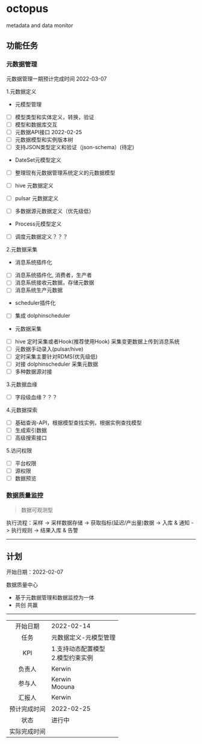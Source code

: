 # octopus
metadata and data monitor

## 功能任务

### 元数据管理

元数据管理一期预计完成时间 2022-03-07

1.元数据定义

* 元模型管理 
- [ ] 模型类型和实体定义，转换，验证     
- [ ] 模型和数据库交互
- [ ] 元数据API接口                    2022-02-25
- [ ] 元数据模型和实例版本树
- [ ] 支持JSON类型定义和验证（json-schema）(待定)

* DateSet元模型定义

- [ ] 整理现有元数据管理系统定义的元数据模型
- [ ] hive 元数据定义
- [ ] pulsar 元数据定义

- [ ] 多数据源元数据定义（优先级低）

* Process元模型定义

- [ ] 调度元数据定义？？？

2.元数据采集

* 消息系统插件化
- [ ] 消息系统插件化, 消费者，生产者
- [ ] 消息系统接收元数据，存储元数据
- [ ] 消息系统生产元数据

* scheduler插件化
- [ ] 集成 dolphinscheduler

* 元数据采集
- [ ] hive 定时采集或者Hook(推荐使用Hook) 采集变更数据上传到消息系统
- [ ] 元数据手动录入(pulsar/hive)
- [ ] 定时采集主要针对RDMS(优先级低)
- [ ] 对接 dolphinscheduler 采集元数据
- [ ] 多种数据源对接

3.元数据血缘
- [ ] 字段级血缘？？？

4.元数据探索

- [ ] 基础查询-API，根据模型查找实例，根据实例查找模型
- [ ] 生成索引数据
- [ ] 高级搜索接口

5.访问权限
- [ ] 平台权限
- [ ] 源权限
- [ ] 数据预览

### 数据质量监控

> 数据可观测型

执行流程：采样 -> 采样数据存储 -> 获取指标(延迟/产出量)数据 -> 入库 & 通知 -> 执行规则 -> 结果入库 & 告警



---

## 计划

开始日期：2022-02-07

数据质量中心
- 基于元数据管理和数据监控为一体
- 共创 共赢

---

|        |                         | 
|:------:|:------------------------|
|  开始日期  | 2022-02-14              |
|   任务   | 元数据定义-元模型管理             | 
|  KPI   | 1.支持动态配置模型<br> 2.模型约束实例 | 
|  负责人   | Kerwin                  | 
|  参与人   | Kerwin<br>Moouna        | 
|  汇报人   | Kerwin                  | 
| 预计完成时间 | 2022-02-25              | 
|   状态   | 进行中                     | 
| 实际完成时间 |                         | 


